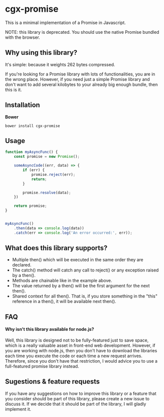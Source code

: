 # cgx-promise

This is a minimal implementation of a Promise in Javascript.

NOTE: this library is deprecated. You should use the native Promise bundled with the browser.

## Why using this library?

It's simple: because it weights 262 bytes compressed.

If you're looking for a Promise library with lots of functionalities, you are in the wrong place. However, if you need just a simple Promise library and don't want to add several kilobytes to your already big enough bundle, then this is it.


## Installation

**Bower**
```
bower install cgx-promise
```


## Usage

~~~javascript
function myAsyncFunc() {
    const promise = new Promise();

    someAsyncCode((err, data) => {
        if (err) {
            promise.reject(err);
            return;
        }

        promise.resolve(data);
    })

    return promise;
}


myAsyncFunc()
    .then(data => console.log(data))
    .catch(err => console.log('An error occurred:', err));
~~~


## What does this library supports?

* Multiple then() which will be executed in the same order they are declared.
* The catch() method will catch any call to reject() or any exception raised by a then().
* Methods are chainable like in the example above.
* The value returned by a then() will be the first argument for the next then().
* Shared context for all then(). That is, if you store something in the "this" reference in a then(), it will be available next then().


## FAQ

#### Why isn't this library available for node.js?
Well, this library is designed not to be fully-featured just to save space, which is a really valuable asset in front-end web development. However, if you are working with node.js, then you don't have to download the libraries each time you execute the code or each time a new request arrives. Therefore, since you don't have that restriction, I would advice you to use a full-featured promise library instead.


## Sugestions & feature requests

If you have any suggestions on how to improve this library or a feature that you consider should be part of this library, please create a new issue to discuss it. If we decide that it should be part of the library, I will gladly implement it.
